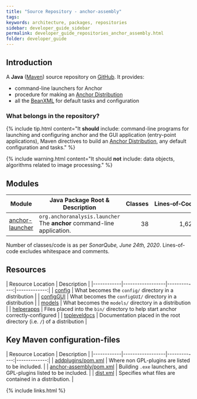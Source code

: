```yaml
---
title: "Source Repository - anchor-assembly"
tags:
keywords: architecture, packages, repositories
sidebar: developer_guide_sidebar
permalink: developer_guide_repositories_anchor_assembly.html
folder: developer_guide
---
```


## Introduction

A **Java** ([Maven](/developer_guide_environment_maven.html)) source repository on [GitHub](https://github.com/anchoranalysis/anchor-assembly). It provides:

- command-line launchers for Anchor
- procedure for making an [Anchor Distribution](/developer_guide_anchor_distribution.html)
- all the [BeanXML](/user_guide_bean_xml.html) for default tasks and configuration

### What belongs in the repository?

{% include tip.html content="It **should** include: command-line programs for launching and configuring anchor and the GUI application (entry-point applications), Maven directives to build an [Anchor Distribution](/developer_guide_anchor_distribution.html), any default configuration and tasks." %}

{% include warning.html content="It should **not** include: data objects, algorithms related to image processing." %}

## Modules

| Module | Java Package Root &amp; Description  | Classes | Lines&#x2011;of&#x2011;Code |
|------------|------------------|-------------:|-------------:|
| [anchor-launcher](https://github.com/anchoranalysis/anchor-assembly/tree/master/addplugins/anchor-launcher) | `org.anchoranalysis.launcher`<br>The **anchor** command-line application. | 38 | 1,627 |


Number of classes/code is as per *SonarQube, June 24th, 2020*. Lines-of-code excludes whitespace and comments.

## Resources

| Resource Location | Description  |
|------------|------------------|-------------:|-------------:|
| [config](https://github.com/anchoranalysis/anchor-assembly/tree/master/anchor-assembly/src/main/resources/config) | What becomes the `config/` directory in a distribution |
| [configGUI](https://github.com/anchoranalysis/anchor-assembly/tree/master/anchor-assembly/src/main/resources/configGUI) | What becomes the `configGUI/` directory in a distribution |
| [models](https://github.com/anchoranalysis/anchor-assembly/tree/master/anchor-assembly/src/main/resources/config) | What becomes the `models/` directory in a distribution |
| [helperapps](https://github.com/anchoranalysis/anchor-assembly/tree/master/anchor-assembly/src/main/resources/helperapps) | Files placed into the `bin/` directory to help start anchor correctly-configured |
| [topleveldocs](https://github.com/anchoranalysis/anchor-assembly/tree/master/anchor-assembly/src/main/resources/topleveldocs) | Documentation placed in the root directory (i.e. `/`) of a distribution |

## Key Maven configuration-files

| Resource Location | Description  |
|------------|------------------|-------------:|-------------:|
| [addplugins/pom.xml](https://github.com/anchoranalysis/anchor-assembly/blob/master/addplugins/pom.xml) | Where non GPL-plugins are listed to be included. |
| [anchor-assembly/pom.xml](https://github.com/anchoranalysis/anchor-assembly/blob/master/anchor/pom.xml) | Building `.exe` launchers, and GPL-plugins listed to be included. |
| [dist.xml](https://github.com/anchoranalysis/anchor-assembly/blob/master/anchor/src/assembly/dist.xml) | Specifies what files are contained in a distribution. |





{% include links.html %}
